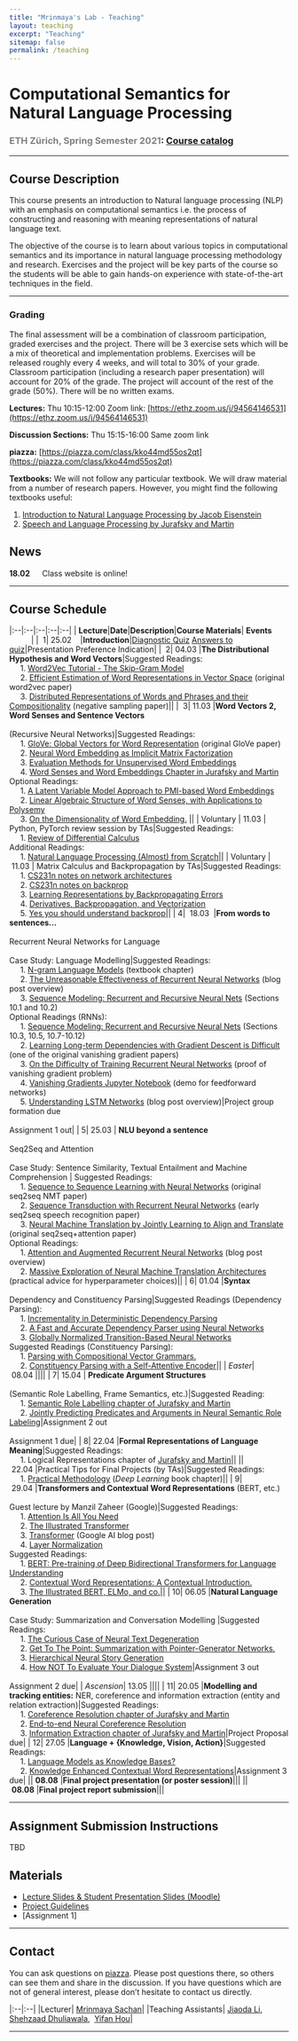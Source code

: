 ```yaml
---
title: "Mrinmaya's Lab - Teaching"
layout: teaching
excerpt: "Teaching"
sitemap: false
permalink: /teaching
---
```


# Computational Semantics for Natural Language Processing
### <font color=gray>ETH Zürich, Spring Semester 2021</font>: [Course catalog](http://www.vvz.ethz.ch/lerneinheitPre.do?semkez=2021S&lerneinheitId=154041&lang=en)

___

## Course Description
This course presents an introduction to Natural language processing (NLP) with an emphasis on computational semantics i.e. the process of constructing and reasoning with meaning representations of natural language text.

The objective of the course is to learn about various topics in computational semantics and its importance in natural language processing methodology and research. Exercises and the project will be key parts of the course so the students will be able to gain hands-on experience with state-of-the-art techniques in the field.

___

### **Grading**
The final assessment will be a combination of classroom participation, graded exercises and the project. There will be 3 exercise sets which will be a mix of theoretical and implementation problems. Exercises will be released roughly every 4 weeks, and will total to 30% of your grade. Classroom participation (including a research paper presentation) will account for 20% of the grade. The project will account of the rest of the grade (50%). There will be no written exams.

**Lectures:** Thu 10:15-12:00 Zoom link: [https://ethz.zoom.us/j/94564146531](https://ethz.zoom.us/j/94564146531)

**Discussion Sections:**  Thu 15:15-16:00 Same zoom link

**piazza:** [https://piazza.com/class/kko44md55os2qt](https://piazza.com/class/kko44md55os2qt)

**Textbooks:**
We will not follow any particular textbook. We will draw material from a number of research papers.
However, you might find the following textbooks useful:
1. [Introduction to Natural Language Processing by Jacob Eisenstein](https://www.amazon.de/Jacob-Eisenstein/dp/0262042843/ref=sr_1_1?__mk_de_DE=%C3%85M%C3%85%C5%BD%C3%95%C3%91&crid=30OMHV1C018JY&dchild=1&keywords=introduction+to+natural+language+processing&qid=1598878964&sprefix=introduction+to+na%2Caps%2C148&sr=8-1)
2. [Speech and Language Processing by Jurafsky and Martin](https://web.stanford.edu/~jurafsky/slp3/)

## News
**18.02**    Class website is online!

___

## Course Schedule

|:--|:--|:--|:--|:--|
|&nbsp;<b>Lecture</b>|<b>Date</b>|<b>Description</b>|<b>Course Materials</b>| <b>Events</b> &nbsp;&nbsp;&nbsp;&nbsp;&nbsp;&nbsp;&nbsp;&nbsp;&nbsp;&nbsp;|
|&nbsp;&nbsp;1|&nbsp;25.02&nbsp;&nbsp;&nbsp;&nbsp;|<b>Introduction</b>|[Diagnostic Quiz](https://polybox.ethz.ch/index.php/s/YCTThVpOd5Cu2AO) [Answers to quiz](https://polybox.ethz.ch/index.php/s/7VPcHOmIxQD5AcX)|Presentation Preference Indication|
|&nbsp;&nbsp;2|&nbsp;04.03&nbsp;|<b>The Distributional Hypothesis and Word Vectors</b>|Suggested Readings: <br>&nbsp;&nbsp;&nbsp;&nbsp; 1. [Word2Vec Tutorial - The Skip-Gram Model](http://mccormickml.com/2016/04/19/word2vec-tutorial-the-skip-gram-model/) <br>&nbsp;&nbsp;&nbsp;&nbsp; 2. [Efficient Estimation of Word Representations in Vector Space](http://arxiv.org/pdf/1301.3781.pdf) (original word2vec paper) <br>&nbsp;&nbsp;&nbsp;&nbsp; 3. [Distributed Representations of Words and Phrases and their Compositionality](http://papers.nips.cc/paper/5021-distributed-representations-of-words-and-phrases-and-their-compositionality.pdf) (negative sampling paper)||
|&nbsp;&nbsp;3|&nbsp;11.03&nbsp;|<b>Word Vectors 2, Word Senses and Sentence Vectors</b> <br><br> (Recursive Neural Networks)|Suggested Readings: <br>&nbsp;&nbsp;&nbsp;&nbsp; 1. [GloVe: Global Vectors for Word Representation](http://nlp.stanford.edu/pubs/glove.pdf) (original GloVe paper) <br>&nbsp;&nbsp;&nbsp;&nbsp; 2. [Neural Word Embedding as Implicit Matrix Factorization](https://papers.nips.cc/paper/2014/file/feab05aa91085b7a8012516bc3533958-Paper.pdf) <br>&nbsp;&nbsp;&nbsp;&nbsp; 3. [Evaluation Methods for Unsupervised Word Embeddings](http://www.aclweb.org/anthology/D15-1036) <br>&nbsp;&nbsp;&nbsp;&nbsp;  4. [Word Senses and Word Embeddings Chapter in Jurafsky and Martin](https://web.stanford.edu/~jurafsky/slp3/18.pdf) <br> Optional Readings: <br>&nbsp;&nbsp;&nbsp;&nbsp; 1. [A Latent Variable Model Approach to PMI-based Word Embeddings](http://aclweb.org/anthology/Q16-1028) <br>&nbsp;&nbsp;&nbsp;&nbsp; 2. [Linear Algebraic Structure of Word Senses, with Applications to Polysemy](https://transacl.org/ojs/index.php/tacl/article/viewFile/1346/320) <br>&nbsp;&nbsp;&nbsp;&nbsp; 3. [On the Dimensionality of Word Embedding.](https://papers.nips.cc/paper/7368-on-the-dimensionality-of-word-embedding.pdf) ||
|&nbsp;Voluntary |&nbsp;11.03&nbsp;| Python, PyTorch review session by TAs|Suggested Readings: <br>&nbsp;&nbsp;&nbsp;&nbsp; 1. [Review of Differential Calculus](http://web.stanford.edu/class/cs224n/readings/review-differential-calculus.pdf) <br> Additional Readings: <br>&nbsp;&nbsp;&nbsp;&nbsp; 1. [Natural Language Processing (Almost) from Scratch](http://www.jmlr.org/papers/volume12/collobert11a/collobert11a.pdf)||
|&nbsp;Voluntary |&nbsp;11.03&nbsp;| Matrix Calculus and Backpropagation by TAs|Suggested Readings: <br>&nbsp;&nbsp;&nbsp;&nbsp; 1. [CS231n notes on network architectures](http://cs231n.github.io/neural-networks-1/) <br>&nbsp;&nbsp;&nbsp;&nbsp; 2. [CS231n notes on backprop](http://cs231n.github.io/optimization-2/) <br>&nbsp;&nbsp;&nbsp;&nbsp; 3. [Learning Representations by Backpropagating Errors](http://www.iro.umontreal.ca/) <br>&nbsp;&nbsp;&nbsp;&nbsp; 4. [Derivatives, Backpropagation, and Vectorization](http://cs231n.stanford.edu/handouts/derivatives.pdf) <br>&nbsp;&nbsp;&nbsp;&nbsp; 5. [Yes you should understand backprop](https://medium.com/)||
|&nbsp;4| &nbsp;18.03&nbsp; |<b>From words to sentences...</b> <br><br> Recurrent Neural Networks for Language <br><br> Case Study: Language Modelling|Suggested Readings: <br>&nbsp;&nbsp;&nbsp;&nbsp; 1. [N-gram Language Models](https://web.stanford.edu/~jurafsky/slp3/old_oct19/3.pdf) (textbook chapter) <br>&nbsp;&nbsp;&nbsp;&nbsp; 2. [The Unreasonable Effectiveness of Recurrent Neural Networks](http://karpathy.github.io/2015/05/21/rnn-effectiveness/) (blog post overview) <br>&nbsp;&nbsp;&nbsp;&nbsp; 3. [Sequence Modeling: Recurrent and Recursive Neural Nets](http://www.deeplearningbook.org/contents/rnn.html) (Sections 10.1 and 10.2) <br> Optional Readings (RNNs): <br>&nbsp;&nbsp;&nbsp;&nbsp; 1. [Sequence Modeling: Recurrent and Recursive Neural Nets](http://www.deeplearningbook.org/contents/rnn.html) (Sections 10.3, 10.5, 10.7-10.12) <br>&nbsp;&nbsp;&nbsp;&nbsp; 2. [Learning Long-term Dependencies with Gradient Descent is Difficult](http://ai.dinfo.unifi.it/paolo/ps/tnn-94-gradient.pdf) (one of the original vanishing gradient papers) <br>&nbsp;&nbsp;&nbsp;&nbsp; 3. [On the Difficulty of Training Recurrent Neural Networks](https://arxiv.org/pdf/1211.5063.pdf) (proof of vanishing gradient problem) <br>&nbsp;&nbsp;&nbsp;&nbsp; 4. [Vanishing Gradients Jupyter Notebook](https://web.stanford.edu/class/archive/cs/cs224n/cs224n.1174/lectures/vanishing_grad_example.html) (demo for feedforward networks) <br>&nbsp;&nbsp;&nbsp;&nbsp; 5. [Understanding LSTM Networks](http://colah.github.io/posts/2015-08-Understanding-LSTMs/) (blog post overview)|Project group formation due <br><br> Assignment 1 out|
|&nbsp;5|&nbsp;25.03&nbsp;| <b>NLU beyond a sentence</b> <br><br> Seq2Seq and Attention <br><br> Case Study: Sentence Similarity, Textual Entailment and Machine Comprehension | Suggested Readings: <br>&nbsp;&nbsp;&nbsp;&nbsp; 1. [Sequence to Sequence Learning with Neural Networks](https://arxiv.org/pdf/1409.3215.pdf) (original seq2seq NMT paper) <br>&nbsp;&nbsp;&nbsp;&nbsp; 2. [Sequence Transduction with Recurrent Neural Networks](https://arxiv.org/pdf/1211.3711.pdf) (early seq2seq speech recognition paper) <br>&nbsp;&nbsp;&nbsp;&nbsp; 3. [Neural Machine Translation by Jointly Learning to Align and Translate](https://arxiv.org/pdf/1409.0473.pdf) (original seq2seq+attention paper) <br>Optional Readings: <br>&nbsp;&nbsp;&nbsp;&nbsp; 1. [Attention and Augmented Recurrent Neural Networks](https://distill.pub/2016/augmented-rnns/) (blog post overview) <br>&nbsp;&nbsp;&nbsp;&nbsp; 2. [Massive Exploration of Neural Machine Translation Architectures](https://arxiv.org/pdf/1703.03906.pdf) (practical advice for hyperparameter choices)||
|&nbsp;6|&nbsp;01.04&nbsp;|<b>Syntax</b> <br><br> Dependency and Constituency Parsing|Suggested Readings (Dependency Parsing): <br>&nbsp;&nbsp;&nbsp;&nbsp; 1. [Incrementality in Deterministic Dependency Parsing](https://www.aclweb.org/anthology/W/W04/W04-0308.pdf) <br>&nbsp;&nbsp;&nbsp;&nbsp; 2. [A Fast and Accurate Dependency Parser using Neural Networks](https://www.emnlp2014.org/papers/pdf/EMNLP2014082.pdf) <br>&nbsp;&nbsp;&nbsp;&nbsp; 3. [Globally Normalized Transition-Based Neural Networks](https://arxiv.org/pdf/1603.06042.pdf) <br> Suggested Readings (Constituency Parsing): <br>&nbsp;&nbsp;&nbsp;&nbsp; 1. [Parsing with Compositional Vector Grammars.](http://www.aclweb.org/anthology/P13-1045) <br>&nbsp;&nbsp;&nbsp;&nbsp; 2. [Constituency Parsing with a Self-Attentive Encoder](https://arxiv.org/pdf/1805.01052.pdf)||
|&nbsp;<i>Easter</i>|&nbsp;08.04&nbsp;||||
|&nbsp;7|&nbsp;15.04&nbsp;| <b>Predicate Argument Structures</b> <br><br> (Semantic Role Labelling, Frame Semantics, etc.)|Suggested Reading: <br>&nbsp;&nbsp;&nbsp;&nbsp; 1. [Semantic Role Labelling chapter of Jurafsky and Martin](https://web.stanford.edu/) <br>&nbsp;&nbsp;&nbsp;&nbsp; 2. [Jointly Predicting Predicates and Arguments in Neural Semantic Role Labeling](http://aclweb.org/anthology/P18-2058)|Assignment 2 out <br><br> Assignment 1 due|
|&nbsp;8|&nbsp;22.04&nbsp;|<b>Formal Representations of Language Meaning</b>|Suggested Readings: <br>&nbsp;&nbsp;&nbsp;&nbsp; 1. Logical Representations chapter of [Jurafsky and Martin](https://web.stanford.edu/)||
||&nbsp;22.04&nbsp;|Practical Tips for Final Projects (by TAs)|Suggested Readings: <br>&nbsp;&nbsp;&nbsp;&nbsp; 1. [Practical Methodology](https://www.deeplearningbook.org/contents/guidelines.html) (<i>Deep Learning</i> book chapter)||
|&nbsp;9|&nbsp;29.04&nbsp;|<b>Transformers and Contextual Word Representations</b> (BERT, etc.) <br><br> Guest lecture by Manzil Zaheer (Google)|Suggested Readings: <br>&nbsp;&nbsp;&nbsp;&nbsp; 1. [Attention Is All You Need](https://arxiv.org/abs/1706.03762.pdf) <br>&nbsp;&nbsp;&nbsp;&nbsp; 2. [The Illustrated Transformer](https://jalammar.github.io/illustrated-transformer/) <br>&nbsp;&nbsp;&nbsp;&nbsp; 3. [Transformer](https://ai.googleblog.com/2017/08/transformer-novel-neural-network.html) (Google AI blog post) <br>&nbsp;&nbsp;&nbsp;&nbsp; 4. [Layer Normalization](https://arxiv.org/pdf/1607.06450.pdf) <br> Suggested Readings: <br>&nbsp;&nbsp;&nbsp;&nbsp; 1. [BERT: Pre-training of Deep Bidirectional Transformers for Language Understanding](https://arxiv.org/pdf/1810.04805.pdf) <br>&nbsp;&nbsp;&nbsp;&nbsp; 2. [Contextual Word Representations: A Contextual Introduction.](https://arxiv.org/abs/1902.06006.pdf) <br>&nbsp;&nbsp;&nbsp;&nbsp; 3. [The Illustrated BERT, ELMo, and co.](http://jalammar.github.io/illustrated-bert/)||
|&nbsp;10|&nbsp;06.05&nbsp;|<b>Natural Language Generation</b> <br><br> Case Study: Summarization and Conversation Modelling |Suggested Readings: <br>&nbsp;&nbsp;&nbsp;&nbsp; 1. [The Curious Case of Neural Text Degeneration](https://arxiv.org/abs/1904.09751.pdf) <br>&nbsp;&nbsp;&nbsp;&nbsp; 2. [Get To The Point: Summarization with Pointer-Generator Networks.](https://arxiv.org/abs/1704.04368.pdf) <br>&nbsp;&nbsp;&nbsp;&nbsp; 3. [Hierarchical Neural Story Generation](https://arxiv.org/abs/1805.04833.pdf) <br>&nbsp;&nbsp;&nbsp;&nbsp; 4. [How NOT To Evaluate Your Dialogue System](https://arxiv.org/abs/1603.08023.pdf)|Assignment 3 out <br><br> Assignment 2 due|
|&nbsp;<i>Ascension</i>|&nbsp;13.05&nbsp;||||
|&nbsp;11|&nbsp;20.05&nbsp;|<b>Modelling and tracking entities:</b> NER, coreference and information extraction (entity and relation extraction)|Suggested Readings: <br>&nbsp;&nbsp;&nbsp;&nbsp; 1. [Coreference Resolution chapter of Jurafsky and Martin](https://web.stanford.edu/) <br>&nbsp;&nbsp;&nbsp;&nbsp; 2. [End-to-end Neural Coreference Resolution](https://arxiv.org/pdf/1707.07045.pdf) <br>&nbsp;&nbsp;&nbsp;&nbsp; 3. [Information Extraction chapter of Jurafsky and Martin](https://web.stanford.edu/)|Project Proposal due|
|&nbsp;12|&nbsp;27.05&nbsp;|<b>Language + {Knowledge, Vision, Action}</b>|Suggested Readings: <br>&nbsp;&nbsp;&nbsp;&nbsp; 1. [Language Models as Knowledge Bases?](https://www.aclweb.org/anthology/D19-1250.pdf) <br>&nbsp;&nbsp;&nbsp;&nbsp; 2. [Knowledge Enhanced Contextual Word Representations](https://arxiv.org/abs/1909.04164)|Assignment 3 due|
||&nbsp;<b>08.08</b>&nbsp;|<b>Final project presentation (or poster session)</b>|||
||&nbsp;<b>08.08</b>&nbsp;|<b>Final project report submission</b>|||

___

## Assignment Submission Instructions

TBD

## Materials

-   [Lecture Slides & Student Presentation Slides (Moodle)](https://moodle-app2.let.ethz.ch/)
-   [Project Guidelines](https://docs.google.com/document/d/1b5FNlXqXsMsld83lmoE8EFsHEEuHRmQEP_EPOyAkwAU/edit)
-   [Assignment 1]

___

## Contact

You can ask questions on  [piazza](https://piazza.com/ethz.ch/spring2021/263500000). Please post questions there, so others can see them and share in the discussion. If you have questions which are not of general interest, please don’t hesitate to contact us directly.

|:--|:--|
|Lecturer| [Mrinmaya Sachan](http://www.mrinmaya.io/)|
|Teaching Assistants| [Jiaoda Li](https://rycolab.io/authors/jiaoda/),&nbsp; [Shehzaad Dhuliawala](https://people.cs.umass.edu/~sdhuliawala/),&nbsp; [Yifan Hou](https://yifan-h.github.io/)|

___
